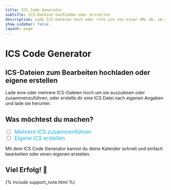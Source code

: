 ```yaml
---
title: ICS Code Generator
subtitle: ICS-Dateien hochladen oder erstellen
description: Lade ICS-Dateien hoch oder rufe sie von einer URL ab, um sie zu bearbeiten oder zusammenzuführen.
show_sidebar: false
layout: page
---
```

<div class="shb-main-container">

<h1 class="shb-main-title">ICS Code Generator</h1>

<h2 class="shb-section-title-center">ICS-Dateien zum Bearbeiten hochladen oder eigene erstellen</h2>

<p class="shb-main-description">
    Lade eine oder mehrere ICS-Dateien hoch um sie auszulesen oder zusammenzuführen, oder erstelle dir eine ICS Datei nach eigenen Angaben und lade sie herunter.
</p>

<h2 class="shb-section-title-center">Was möchtest du machen?</h2>

<div class="shb-center-container">
<div class="shb-form-group" style="flex-direction: row; gap: 50px;">
    <div class="checkbox-wrapper">
        <input type="checkbox" id="mergeICSCheckbox" onchange="toggleSections()">
        <label for="mergeICSCheckbox" style="margin-left: 5px; font-size: 1.2em; color: #1ab5d5;">Mehrere ICS zusammenführen</label>
    </div>
    <div class="checkbox-wrapper">
        <input type="checkbox" id="createICSCheckbox" onchange="toggleSections()">
        <label for="createICSCheckbox" style="margin-left: 5px; font-size: 1.2em; color: #1ab5d5;">Eigene ICS erstellen</label>
    </div>
</div>
</div>

<!--      ___ ____ ____                                                        __ _   _ _                        -->
<!--     |_ _/ ___/ ___|   _____   _ ___  __ _ _ __ ___  _ __ ___   ___ _ __  / _(_) (_) |__  _ __ ___ _ __      -->
<!--      | | |   \___ \  |_  / | | / __|/ _` | '_ ` _ \| '_ ` _ \ / _ \ '_ \| |_| | | | '_ \| '__/ _ \ '_ \     -->
<!--      | | |___ ___) |  / /| |_| \__ \ (_| | | | | | | | | | | |  __/ | | |  _| |_| | | | | | |  __/ | | |    -->
<!--     |___\____|____/  /___|\__,_|___/\__,_|_| |_| |_|_| |_| |_|\___|_| |_|_|  \__,_|_| |_|_|  \___|_| |_|    -->
<!--                                                                                                             -->


<section class="content-section" id="merge-section" style="display: none;">

<h3 class="shb-section-title-center">ICS-Dateien hochladen, auslesen oder zusammenführen</h3>

<p>
    Wähle entweder eine oder mehrere <code>.ics</code>-Dateien aus um sie auszulesen bzw. zusammenzuführen.
</p>

<div class="shb-form-group-container ics-file-container">
    <div class="shb-form-group ics-file-group">
        <label for="file1">ICS Datei 1 (erforderlich):</label>
        <input type="file" id="file1" accept=".ics">
    </div>
    <div class="shb-form-group ics-file-group">
        <label for="file2">ICS Datei 2 (optional):</label>
        <input type="file" id="file2" accept=".ics">
    </div>
    <div class="shb-form-group ics-file-group">
        <label for="file3">ICS Datei 3 (optional):</label>
        <input type="file" id="file3" accept=".ics">
    </div>
    <div class="shb-form-group ics-file-group">
        <label for="file4">ICS Datei 4 (optional):</label>
        <input type="file" id="file4" accept=".ics">
    </div>
    <div class="shb-form-group ics-file-group">
        <label for="file5">ICS Datei 5 (optional):</label>
        <input type="file" id="file5" accept=".ics">
    </div>
    <div class="shb-form-group ics-file-group">
        <label for="file6">ICS Datei 6 (optional):</label>
        <input type="file" id="file6" accept=".ics">
    </div>
</div>

<div id="error-table-container" class="shb-styled-table-container" style="display: none;">
    <!-- Tabelle wird hier dynamisch eingefügt -->
</div>

<div class="shb-button">
    <button class="shb-button shb-button-blue" style="width: 30%" onclick="mergeICSFiles()">ICS Datei(en) verarbeiten</button>
</div>

</section>

<div class="important-container" id="warning-container" style="display: none;">
    <h3>❗ Achtung</h3>
    <p>
        Die Bezeichnungen deiner Kalender-Termine beinhalten Ziffern oder Punkte. Eine Bearbeitung dieser Einträge wird empfohlen.
    </p>
</div>

<section class="content-section" id="edit-section" style="display: none;">

<h3 class="shb-section-title-center">Zusammengeführte ICS-Datei</h3>
<p>
    Die verarbeiteten Inhalte der ICS-Dateien werden hier angezeigt. Du kannst sie überprüfen und die Daten in die Zwischenablage kopieren oder bearbeiten.
</p>

<div class="shb-text-output">
    <textarea class="shb-text-code-output" id="output" rows="20" cols="80" readonly></textarea>
</div>

<div class="shb-center-container">
<div class="shb-button-container">
    <button class="shb-button shb-button-yellow" onclick="copyToClipboard()">In Zwischenablage kopieren</button>
    <button class="shb-button shb-button-blue" onclick="editAndDisplayEntries()">Einträge bearbeiten</button>
</div>
</div>

</section>

<section class="content-section" id="edited-output-section" style="display: none;">

<h3 class="shb-section-title-center">Bearbeitete ICS-Datei</h3>

<div class="shb-text-output">
    <textarea class="shb-text-code-output" id="edited-output" rows="20" readonly></textarea>
</div>

<div class="shb-center-container">
<div class="shb-button-container">
    <button class="shb-button shb-button-yellow" onclick="copyEditedToClipboard()">Bearbeitete Datei kopieren</button>
    <button class="shb-button shb-button-green" onclick="downloadEditedICSFile()">Bearbeitete Datei herunterladen</button>
</div>
</div>

</section>

<!--      ___ ____ ____                  _       _ _                -->
<!--     |_ _/ ___/ ___|    ___ _ __ ___| |_ ___| | | ___ _ __      -->
<!--      | | |   \___ \   / _ \ '__/ __| __/ _ \ | |/ _ \ '_ \     -->
<!--      | | |___ ___) | |  __/ |  \__ \ ||  __/ | |  __/ | | |    -->
<!--     |___\____|____/   \___|_|  |___/\__\___|_|_|\___|_| |_|    -->
<!--                                                                -->

<section class="content-section" id="create-section" style="display: none;">

<h3 class="shb-section-title-center">Eigene ICS-Datei erstellen</h3>

<p>
    Fülle die Felder aus, um eigene Events zu erstellen und in eine ICS-Datei zu exportieren.
</p>

<p>
    Mit jedem Klick des Buttons <strong>Event hinzufügen</strong>, werden dein eingetragener Eventname und das Eventdatum deinem gewählten Kalendernamen hinzugefügt^
</p>

<p>
    Wenn alle Einträge getroffen sind, kannst du deinen erstellten ICS-Kalender herunterladen
</p>

<div class="shb-form-group">
    <label for="calendarName">Kalendername:</label>
    <input type="text" id="calendarName" placeholder="z.B. Mein Kalender" style="width: 30%">
</div>
<div class="shb-form-group">
    <label for="eventName">Eventname:</label>
    <input type="text" id="eventName" placeholder="z.B. Restabfall" style="width: 30%">
</div>
<div class="shb-form-group">
    <label for="eventDate">Eventdatum:</label>
    <input type="date" id="eventDate" placeholder="tt.mm.jjjj" style="width: 30%">
</div>

<div class="shb-button">
    <button class="shb-button shb-button-blue" style="width: 30%" onclick="addEventToICS()">Event hinzufügen</button>
</div>

<div class="shb-text-output">
    <textarea class="shb-text-code-output" id="created-ics-output" rows="10" readonly></textarea>
</div>

<div class="shb-button">
<button class="shb-button shb-button-blue" style="width: 30%" onclick="downloadCreatedICS()">Erstellten Kalender herunterladen</button>
</div>

</section>

<footer class="shb-footer">
    <p>Mit dem ICS Code Generator kannst du deine Kalender schnell und einfach bearbeiten oder einen eigenen erstellen.</p>
    <h2>Viel Erfolg! 🎉</h2>
</footer>

{% include support_note.html %}

</div>

<style>
/* Styling nur für die ics-file-container */
.ics-file-container {
    display: flex;
    flex-wrap: wrap; /* Mehrere Zeilen erlauben */
    gap: 20px; /* Abstand zwischen den Feldern */
    justify-content: space-between; /* Gleichmäßige Verteilung */
}

/* Styling für die spezifischen Eingabefelder */
.ics-file-container .ics-file-group {
    flex: 1 1 calc(50% - 20px); /* Zwei Spalten, Platz für Lücken */
    box-sizing: border-box;
}

/* Input- und Label-Stil bleibt gleich */
.ics-file-container .ics-file-group label {
    font-weight: bold;
}

.ics-file-container .ics-file-group input {
    width: 100%; /* Eingabefeld füllt die gesamte Breite */
    padding: 8px;
    background-color: #1ab5d5;
    border-radius: 5px;
    border: 1px solid #ffffff;
    font-size: 14px;
}
</style>

<script>
    function toggleSections() {
        const mergeCheckbox = document.getElementById('mergeICSCheckbox');
        const createCheckbox = document.getElementById('createICSCheckbox');
        const mergeSection = document.getElementById('merge-section');
        const editSection = document.getElementById('edit-section');
        const createSection = document.getElementById('create-section');

        // Sichtbarkeit basierend auf Checkbox-Zustand
        if (mergeCheckbox.checked) {
            mergeSection.style.display = 'block';
            editSection.style.display = 'block';
        } else {
            mergeSection.style.display = 'none';
            editSection.style.display = 'none';
        }

        if (createCheckbox.checked) {
            createSection.style.display = 'block';
        } else {
            createSection.style.display = 'none';
        }
    }

    function mergeICSFiles() {
        const files = [
            document.getElementById('file1').files[0],
            document.getElementById('file2').files[0],
            document.getElementById('file3').files[0],
            document.getElementById('file4').files[0],
            document.getElementById('file5').files[0],
            document.getElementById('file6').files[0],
        ];

        const validFiles = files.filter(file => file);

        if (validFiles.length === 0) {
            alert("Bitte mindestens eine ICS-Datei hochladen.");
            return;
        }

        const readers = validFiles.map(file => {
            const reader = new FileReader();
            reader.readAsText(file);
            return reader;
        });

        Promise.all(
            readers.map(
                reader =>
                    new Promise(resolve => {
                        reader.onload = () => resolve(reader.result);
                    })
            )
        ).then(results => {
            const mergedData = results.join("\n");
            const lines = mergedData.split("\n");
            const warningContainer = document.getElementById('warning-container');

            let errorList = [];

            const processedLines = lines.map((line, index) => {
                if (line.startsWith("SUMMARY")) {
                    const fileIndex = Math.floor(index / lines.length * validFiles.length) + 1;
                    const contentIndex = line.indexOf(":");

                    if (contentIndex !== -1) {
                        const summaryContent = line.substring(contentIndex + 1).trim();

                        if (/[äöüÄÖÜß]/.test(summaryContent)) {
                            errorList.push({ file: `File ${fileIndex}`, error: "Umlaut entdeckt" });
                        }

                        if (/[()\/]/.test(summaryContent)) {
                            errorList.push({ file: `File ${fileIndex}`, error: "Sonderzeichen entdeckt" });
                        }

                        if (/[0-9]/.test(summaryContent)) {
                            errorList.push({ file: `File ${fileIndex}`, error: "Ziffer entdeckt" });
                        }

                        if (/\s/.test(summaryContent)) {
                            errorList.push({ file: `File ${fileIndex}`, error: "Leerzeichen entdeckt" });
                        }
                    }
                }
                return line;
            });

            // Zeigt die Fehlerliste an
            displayErrorTable(errorList);

            // ICS-Inhalte werden trotzdem angezeigt
            document.getElementById('output').value = processedLines.join("\n");
        });
    }

    function displayErrorTable(errorList) {
        console.log("Error List to display:", errorList); // Debugging
        const container = document.getElementById('error-table-container');

        if (!container) {
            console.error("Container for error table not found!");
            return;
        }

        container.innerHTML = ''; // Vorherigen Inhalt löschen

        if (errorList.length > 0) {
            const tableHTML = `<table class="shb-styled-table">
                <thead>
                    <tr>
                        <th>Datei</th>
                        <th>Fehler</th>
                    </tr>
                </thead>
                <tbody>
                    ${errorList
                        .map(error => `<tr><td>${error.file}</td><td>${error.error}</td></tr>`)
                        .join('')}
                </tbody>
            </table>`;

            console.log("Generated Table HTML:", tableHTML); // Debugging

            container.innerHTML = tableHTML;
            container.style.display = "block"; // Tabelle sichtbar machen
        } else {
            container.style.display = "none"; // Keine Fehler -> Tabelle ausblenden
            console.log("No errors to display, hiding table."); // Debugging
        }
    }

    function copyToClipboard() {
        const output = document.getElementById('output');
        output.select();
        document.execCommand('copy');
        alert('ICS-Datei in die Zwischenablage kopiert!');
    }

    function editAndDisplayEntries() {
        const icsData = document.getElementById('output').value;
    
        if (!icsData) {
            alert("Keine ICS-Daten verfügbar. Bitte zuerst eine Datei verarbeiten.");
            return;
        }
    
        const lines = icsData.split("\n");
        const editedLines = lines.map(line => {
            if (line.startsWith("SUMMARY")) {
                const index = line.indexOf(":");
                if (index !== -1) {
                    const originalSummary = line.substring(index + 1).trim(); // Inhalt nach dem ersten Doppelpunkt
                    const cleanedSummary = originalSummary.replace(/[0-9.\s]/g, ""); // Entferne Ziffern, Punkte und Leerzeichen
                    return `SUMMARY:${cleanedSummary}`; // Ersetze SUMMARY_xyz mit SUMMARY:
                }
            }
            return line; // Unveränderte Zeilen zurückgeben
        });
    
        const editedOutput = document.getElementById('edited-output');
        editedOutput.value = editedLines.join("\n");
        document.getElementById('edited-output-section').style.display = 'block';
    }

    function copyEditedToClipboard() {
        const editedOutput = document.getElementById('edited-output');
        editedOutput.select();
        document.execCommand('copy');
        alert('Bearbeitete ICS-Daten in die Zwischenablage kopiert!');
    }

    function downloadEditedICSFile() {
        const editedOutput = document.getElementById('edited-output').value;

        if (!editedOutput) {
            alert("Keine bearbeiteten ICS-Daten verfügbar.");
            return;
        }

        const blob = new Blob([editedOutput], { type: 'text/calendar' });
        const url = URL.createObjectURL(blob);

        const link = document.createElement('a');
        link.href = url;
        link.download = 'bearbeitete_kalender.ics';
        document.body.appendChild(link);

        link.click();

        document.body.removeChild(link);
        URL.revokeObjectURL(url);
    }

    let icsContent = "";

    function addEventToICS() {
        const calendarName = document.getElementById('calendarName').value || "Mein Kalender";
        const eventName = document.getElementById('eventName').value || "Unbekanntes Event";
        const eventDate = document.getElementById('eventDate').value;

        if (!eventDate) {
            alert("Bitte ein Datum für das Event auswählen.");
            return;
        }

        if (!icsContent) {
            icsContent = `BEGIN:VCALENDAR
    VERSION:2.0
    PRODID:${calendarName}
    `;
        }

        const eventEntry = `BEGIN:VEVENT
    SUMMARY:${eventName}
    DTSTART;VALUE=DATE:${eventDate.replace(/-/g, "")}
    DESCRIPTION:${eventName}
    END:VEVENT
    `;

        icsContent += eventEntry;

        // Zeige den aktuellen Inhalt der ICS-Datei im Textfeld an
        document.getElementById('created-ics-output').value = `${icsContent}END:VCALENDAR`;
    }

    function downloadCreatedICS() {
        const calendarName = document.getElementById('calendarName').value || "Mein Kalender";
        const finalICSContent = `${icsContent}END:VCALENDAR`;

        const blob = new Blob([finalICSContent], { type: 'text/calendar' });
        const url = URL.createObjectURL(blob);

        const link = document.createElement('a');
        link.href = url;
        link.download = `${calendarName}.ics`;
        document.body.appendChild(link);

        link.click();

        document.body.removeChild(link);
        URL.revokeObjectURL(url);
    }

</script>
